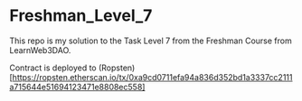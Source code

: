# Freshman_Level_7

This repo is my solution to the Task Level 7 from the Freshman Course from LearnWeb3DAO.

Contract is deployed to (Ropsten)[https://ropsten.etherscan.io/tx/0xa9cd0711efa94a836d352bd1a3337cc2111a715644e51694123471e8808ec558]